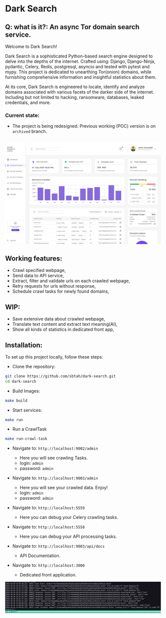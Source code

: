 # Dark Search
## Q: what is it?: An async Tor domain search service.

Welcome to Dark Search!

Dark Search is a sophisticated Python-based search engine designed to delve into the depths of the internet. 
Crafted using: Django, Django-Ninja, pydantic, Celery, Redis, postgresql, asyncio and tested with pytest and mypy.
This project is dedicated to unearthing Tor(onion) domains,
while furnishing comprehensive information and insightful statistics about them.

At its core, Dark Search is engineered to locate, identify and analyze domains associated with various facets of the darker side of the internet.
Including but not limited to hacking, ransomware, databases, leaked credentials, and more.

### Current state:
- The project is being redesigned. Previous working (POC) version is on `archived` branch.

![alt text](https://github.com/sbtah/dark-search/blob/main/darksearch_ui.jpg?raw=true)
----
## Working features:
- Crawl specified webpage,
- Send data to API service,
- Extract, filter and validate urls on each crawled webpage,
- Retry requests for urls without response,
- Schedule crawl tasks for newly found domains,

## WIP:
- Save extensive data about crawled webpage,
- Translate text content and extract text meaning(AI),
- Show all kinds of statistics in dedicated front app,

## Installation:
To set up this project locally, follow these steps:

- Clone the repository:
```bash
git clone https://github.com/sbtah/dark-search.git
cd dark-search
```

- Build Images:
```bash
make build
```

- Start services:
```bash
make run
```

- Run a CrawlTask
```bash
make run-crawl-task
```

- Navigate to: `http://localhost:9002/admin`
   - Here you will see crawling Tasks.
   - login: `admin`
   - password: `admin`

- Navigate to: `http://localhost:9003/admin`
  - Here you will see your crawled data. Enjoy!
  - login: `admin`
  - password: `admin`

- Navigate to: `http://localhost:5559`
   - Here you can debug your Celery crawling tasks.

- Navigate to: `http://localhost:5558`
   - Here you can debug your API processing tasks.

- Navigate to: `http://localhost:9003/api/docs`
   - API Documentation.

- Navigate to: `http://localhost:3000`
   - Dedicated front application.

![alt text](https://github.com/sbtah/dark-search/blob/main/2.png?raw=true)
